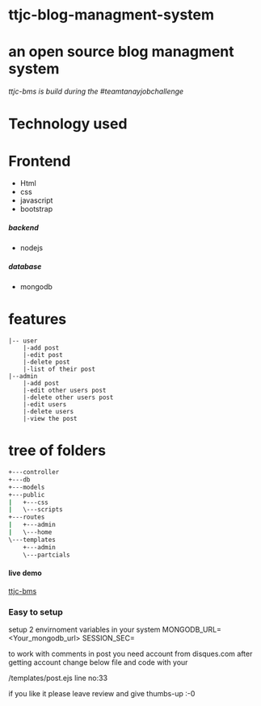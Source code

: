 # ttjc-blog-managment-system
# an open source blog managment system

*ttjc-bms is build during the #teamtanayjobchallenge*

# Technology used

# Frontend
* Html
* css
* javascript
* bootstrap
##### backend
* nodejs
##### database
* mongodb

# features
```
|-- user
    |-add post
    |-edit post
    |-delete post
    |-list of their post
|--admin
    |-add post
    |-edit other users post
    |-delete other users post
    |-edit users
    |-delete users
    |-view the post
```


# tree of folders
``` bash
+---controller
+---db
+---models
+---public
|   +---css
|   \---scripts
+---routes
|   +---admin
|   \---home
\---templates
    +---admin
    \---partcials
```
#### live demo
[ttjc-bms](http://ttjc-blog-managment-system.herokuapp.com)

### Easy to setup
setup 2 envirnoment variables in your system
MONGODB_URL=<Your_mongodb_url>
SESSION_SEC=<your session sec>

to work with comments in post
you need account from disques.com
after getting account
change below file and code with your

/templates/post.ejs line no:33

if you like it please leave review and give thumbs-up :-0


